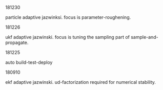 

181230

particle adaptive jazwinksi. focus is parameter-roughening.

181226

ukf adaptive jazwinski. focus is tuning the sampling part of sample-and-propagate.

181225

auto build-test-deploy

180910

ekf adaptive jazwinski. ud-factorization required for numerical stability.
